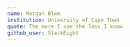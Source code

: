 ```yaml
---
name: Morgan Blem
institution: University of Cape Town
quote: The more I see the less I know
github_user: SlackEight
---
```

